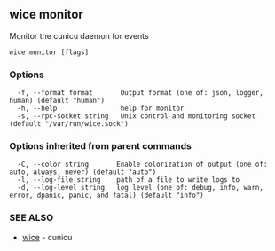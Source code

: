 ## wice monitor

Monitor the cunicu daemon for events

```
wice monitor [flags]
```

### Options

```
  -f, --format format       Output format (one of: json, logger, human) (default "human")
  -h, --help                help for monitor
  -s, --rpc-socket string   Unix control and monitoring socket (default "/var/run/wice.sock")
```

### Options inherited from parent commands

```
  -C, --color string       Enable colorization of output (one of: auto, always, never) (default "auto")
  -l, --log-file string    path of a file to write logs to
  -d, --log-level string   log level (one of: debug, info, warn, error, dpanic, panic, and fatal) (default "info")
```

### SEE ALSO

* [wice](wice.md)	 - cunicu


